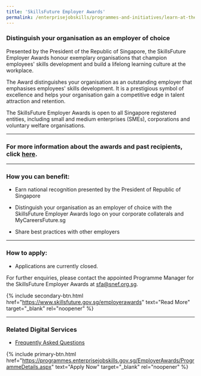 ```yaml
---
title: 'SkillsFuture Employer Awards'
permalink: /enterprisejobskills/programmes-and-initiatives/learn-at-the-workplace/skillsfuture-employer-awards/
---
```


### Distinguish your organisation as an employer of choice

Presented by the President of the Republic of Singapore, the SkillsFuture Employer Awards honour exemplary organisations that champion employees' skills development and build a lifelong learning culture at the workplace.

The Award distinguishes your organisation as an outstanding employer that emphasises employees' skills development. It is a prestigious symbol of excellence and helps your organisation gain a competitive edge in talent attraction and retention.

The SkillsFuture Employer Awards is open to all Singapore registered entities, including small and medium enterprises (SMEs), corporations and voluntary welfare organisations.

---

### For more information about the awards and past recipients, click <a href="https://www.skillsfuture.gov.sg/employerawards" target="_blank" rel="noopener">here</a>.

---

### How you can benefit:

- Earn national recognition presented by the President of Republic of Singapore

- Distinguish your organisation as an employer of choice with the SkillsFuture Employer Awards logo on your corporate collaterals and MyCareersFuture.sg

- Share best practices with other employers

---

### How to apply:

- Applications are currently closed. 

For further enquiries, please contact the appointed Programme Manager for the SkillsFuture Employer Awards at [sfa@snef.org.sg](mailto:sfa@snef.org.sg).

{% include secondary-btn.html href="https://www.skillsfuture.gov.sg/employerawards" text="Read More" target="_blank" rel="noopener" %}

---

### Related Digital Services

- <a href="https://www.skillsfuture.gov.sg/employerawards/faq" target="_blank" rel="noopener">Frequently Asked Questions</a>

{% include primary-btn.html href="https://programmes.enterprisejobskills.gov.sg/EmployerAwards/ProgrammeDetails.aspx" text="Apply Now" target="_blank" rel="noopener" %}

<script src="/jquery/jquery.min.js"></script>
<script src="/jquery/resize-tables.js"></script>
